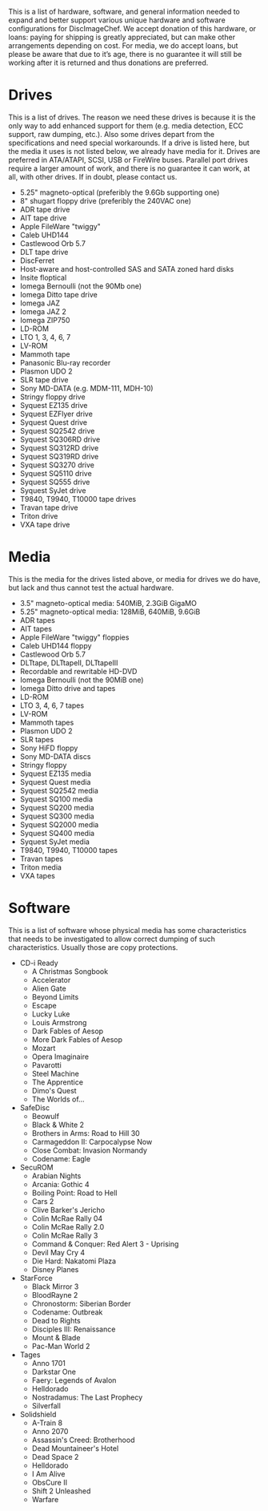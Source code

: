 This is a list of hardware, software, and general information needed to expand and better support various unique hardware and
software configurations for DiscImageChef. We accept donation of this hardware, or loans: paying for shipping is greatly appreciated,
but can make other arrangements depending on cost. For media, we do accept loans, but please be aware that due to it’s age, there is
no guarantee it will still be working after it is returned and thus donations are preferred. 

Drives
======
This is a list of drives. The reason we need these drives is because it is the only way to add enhanced support for them (e.g. media
detection, ECC support, raw dumping, etc.). Also some drives depart from the specifications and need special workarounds. If a drive is
listed here, but the media it uses is not listed below, we already have media for it. Drives are preferred in ATA/ATAPI, SCSI, USB or
FireWire buses. Parallel port drives require a larger amount of work, and there is no guarantee it can work, at all, with other drives. If in
doubt, please contact us. 


- 5.25" magneto-optical (preferibly the 9.6Gb supporting one)
- 8" shugart floppy drive (preferibly the 240VAC one)
- ADR tape drive
- AIT tape drive
- Apple FileWare "twiggy"
- Caleb UHD144
- Castlewood Orb 5.7
- DLT tape drive
- DiscFerret
- Host-aware and host-controlled SAS and SATA zoned hard disks
- Insite floptical
- Iomega Bernoulli (not the 90Mb one)
- Iomega Ditto tape drive
- Iomega JAZ
- Iomega JAZ 2
- Iomega ZIP750
- LD-ROM
- LTO 1, 3, 4, 6, 7
- LV-ROM
- Mammoth tape
- Panasonic Blu-ray recorder
- Plasmon UDO 2
- SLR tape drive
- Sony MD-DATA (e.g. MDM-111, MDH-10)
- Stringy floppy drive
- Syquest EZ135 drive
- Syquest EZFlyer drive
- Syquest Quest drive
- Syquest SQ2542 drive
- Syquest SQ306RD drive
- Syquest SQ312RD drive
- Syquest SQ319RD drive
- Syquest SQ3270 drive
- Syquest SQ5110 drive
- Syquest SQ555 drive
- Syquest SyJet drive
- T9840, T9940, T10000 tape drives
- Travan tape drive
- Triton drive
- VXA tape drive

Media
=====
This is the media for the drives listed above, or media for drives we do have, but lack and thus cannot test the actual hardware.
- 3.5" magneto-optical media: 540MiB, 2.3GiB GigaMO
- 5.25" magneto-optical media: 128MiB, 640MiB, 9.6GiB
- ADR tapes
- AIT tapes
- Apple FileWare "twiggy" floppies
- Caleb UHD144 floppy
- Castlewood Orb 5.7
- DLTtape, DLTtapeII, DLTtapeIII
- Recordable and rewritable HD-DVD
- Iomega Bernoulli (not the 90MiB one)
- Iomega Ditto drive and tapes
- LD-ROM
- LTO 3, 4, 6, 7 tapes
- LV-ROM
- Mammoth tapes
- Plasmon UDO 2
- SLR tapes
- Sony HiFD floppy
- Sony MD-DATA discs
- Stringy floppy
- Syquest EZ135 media
- Syquest Quest media
- Syquest SQ2542 media
- Syquest SQ100 media
- Syquest SQ200 media
- Syquest SQ300 media
- Syquest SQ2000 media
- Syquest SQ400 media
- Syquest SyJet media
- T9840, T9940, T10000 tapes
- Travan tapes
- Triton media
- VXA tapes

Software
==================
This is a list of software whose physical media has some characteristics that needs
to be investigated to allow correct dumping of such characteristics. Usually those
are copy protections.

- CD-i Ready
  - A Christmas Songbook
  - Accelerator
  - Alien Gate
  - Beyond Limits
  - Escape
  - Lucky Luke
  - Louis Armstrong
  - Dark Fables of Aesop
  - More Dark Fables of Aesop
  - Mozart
  - Opera Imaginaire
  - Pavarotti
  - Steel Machine
  - The Apprentice
  - Dimo's Quest
  - The Worlds of...
- SafeDisc
  - Beowulf
  - Black & White 2
  - Brothers in Arms: Road to Hill 30
  - Carmageddon II: Carpocalypse Now
  - Close Combat: Invasion Normandy
  - Codename: Eagle
- SecuROM
  - Arabian Nights
  - Arcania: Gothic 4
  - Boiling Point: Road to Hell
  - Cars 2
  - Clive Barker's Jericho
  - Colin McRae Rally 04
  - Colin McRae Rally 2.0
  - Colin McRae Rally 3
  - Command & Conquer: Red Alert 3 - Uprising
  - Devil May Cry 4
  - Die Hard: Nakatomi Plaza
  - Disney Planes
- StarForce
  - Black Mirror 3
  - BloodRayne 2
  - Chronostorm: Siberian Border
  - Codename: Outbreak
  - Dead to Rights
  - Disciples III: Renaissance
  - Mount & Blade
  - Pac-Man World 2
- Tages
  - Anno 1701
  - Darkstar One
  - Faery: Legends of Avalon
  - Helldorado
  - Nostradamus: The Last Prophecy
  - Silverfall
- Solidshield
  - A-Train 8
  - Anno 2070
  - Assassin's Creed: Brotherhood
  - Dead Mountaineer's Hotel
  - Dead Space 2
  - Helldorado
  - I Am Alive
  - ObsCure II
  - Shift 2 Unleashed
  - Warfare